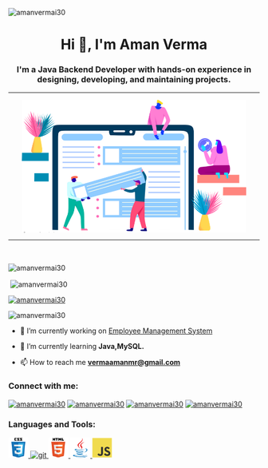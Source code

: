 
<p align="left"> <img src="https://komarev.com/ghpvc/?username=amanvermai30&label=Profile%20views&color=0e75b6&style=flat" alt="amanvermai30" eidth="300"/> </p> <h1 align="center">Hi 👋, I'm Aman Verma</h1>
<h3 align="center">I'm a Java Backend Developer with hands-on experience in designing, developing, and maintaining projects.</h3>

<hr>

<img src="images/img1.png" alt="" style=" display: block; margin: auto; width: 450px;">

<hr>

<h2 class="text"
 style="font-size: 2rem; text-align: center; font-weight: 800;
 color: #00a2ed;"><span class="multitext"></span></h2>


<!-- this section is about me  -->

<p><img align="center" justifiy-content="center"src="https://github-readme-streak-stats.herokuapp.com/?user=amanvermai30&" width="500"  margin-top="30" alt="amanvermai30" /></p>


<p>&nbsp;<img align="center" src="https://github-readme-stats.vercel.app/api?username=amanvermai30&show_icons=true&locale=en" alt="amanvermai30" /></p>

<p align="left"> <a href="https://github.com/ryo-ma/github-profile-trophy"><img src="https://github-profile-trophy.vercel.app/?username=amanvermai30" alt="amanvermai30" /></a> </p>

<p><img src="https://github-readme-stats.vercel.app/api/top-langs?username=amanvermai30&show_icons=true&locale=en&layout=compact" alt="amanvermai30" /></p>


- 🔭 I’m currently working on [Employee Management System](https://github.com/amanvermai30/-Employee-Management-System-Project-1)

- 🌱 I’m currently learning **Java,MySQL.**

- 📫 How to reach me **vermaamanmr@gmail.com**

<h3 >Connect with me:</h3>
<p>
<a href="https://codepen.io/amanvermai30" target="blank"><img align="center" src="https://raw.githubusercontent.com/rahuldkjain/github-profile-readme-generator/master/src/images/icons/Social/codepen.svg" alt="amanvermai30" height="30" width="40" /></a>
<a href="https://twitter.com/amanvermai30" target="blank"><img align="center" src="https://raw.githubusercontent.com/rahuldkjain/github-profile-readme-generator/master/src/images/icons/Social/twitter.svg" alt="amanvermai30" height="30" width="40" /></a>
<a href="https://linkedin.com/in/amanvermai30" target="blank"><img align="center" src="https://raw.githubusercontent.com/rahuldkjain/github-profile-readme-generator/master/src/images/icons/Social/linked-in-alt.svg" alt="amanvermai30" height="30" width="40" /></a>
<a href="https://dribbble.com/amanvermai30" target="blank"><img align="center" src="https://raw.githubusercontent.com/rahuldkjain/github-profile-readme-generator/master/src/images/icons/Social/dribbble.svg" alt="amanvermai30" height="30" width="40" /></a>
</p>



<h3 >Languages and Tools:</h3>
<p> <a href="https://www.w3schools.com/css/" target="_blank" rel="noreferrer"> <img src="https://raw.githubusercontent.com/devicons/devicon/master/icons/css3/css3-original-wordmark.svg" alt="css3" width="40" height="40"/> </a> <a href="https://git-scm.com/" target="_blank" rel="noreferrer"> <img src="https://www.vectorlogo.zone/logos/git-scm/git-scm-icon.svg" alt="git" width="40" height="40"/> </a> <a href="https://www.w3.org/html/" target="_blank" rel="noreferrer"> <img src="https://raw.githubusercontent.com/devicons/devicon/master/icons/html5/html5-original-wordmark.svg" alt="html5" width="40" height="40"/> </a> <a href="https://www.java.com" target="_blank" rel="noreferrer"> <img src="https://raw.githubusercontent.com/devicons/devicon/master/icons/java/java-original.svg" alt="java" width="40" height="40"/> </a> <a href="https://developer.mozilla.org/en-US/docs/Web/JavaScript" target="_blank" rel="noreferrer"> <img src="https://raw.githubusercontent.com/devicons/devicon/master/icons/javascript/javascript-original.svg" alt="javascript" width="40" height="40"/> </a> </p>

<script src="https://cdn.jsdelivr.net/npm/typed.js@2.0.12"></script>

<script>

    // multi text effect //
    const typingEffect = new Typed(".multitext", {
        strings: [  "Welcome to my Github Valley", "Coder", "Developer", "Backend Developer","Problem Solver","Adventurer"],
        loop: true,
        typeSpeed: 100,
        backSpeed: 80,
        startDelay: 1000,
        backDelay: 1500,

    })

</script>

